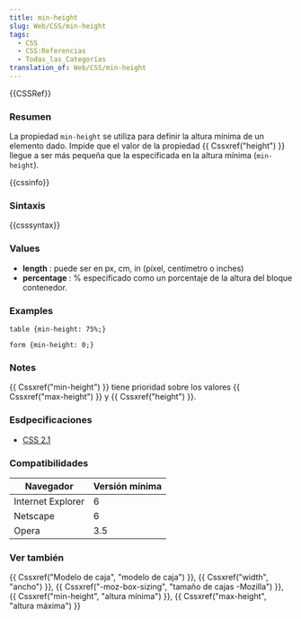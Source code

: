 ```yaml
---
title: min-height
slug: Web/CSS/min-height
tags:
  - CSS
  - CSS:Referencias
  - Todas_las_Categorías
translation_of: Web/CSS/min-height
---
```


{{CSSRef}}

### Resumen

La propiedad `min-height` se utiliza para definir la altura mínima de un elemento dado. Impide que el valor de la propiedad {{ Cssxref("height") }} llegue a ser más pequeña que la especificada en la altura mínima (`min-height`).

{{cssinfo}}

### Sintaxis

{{csssyntax}}

### Values

- **length** : puede ser en px, cm, in (píxel, centímetro o inches)
- **percentage** : % especificado como un porcentaje de la altura del bloque contenedor.

### Examples

```
table {min-height: 75%;}

form {min-height: 0;}
```

### Notes

{{ Cssxref("min-height") }} tiene prioridad sobre los valores {{ Cssxref("max-height") }} y {{ Cssxref("height") }}.

### Esdpecificaciones

- [CSS 2.1](http://www.w3.org/TR/CSS2/visudet.html#min-max-heights)

### Compatibilidades

| Navegador         | Versión mínima |
| ----------------- | -------------- |
| Internet Explorer | 6              |
| Netscape          | 6              |
| Opera             | 3.5            |

### Ver también

{{ Cssxref("Modelo de caja", "modelo de caja") }}, {{ Cssxref("width", "ancho") }}, {{ Cssxref("-moz-box-sizing", "tamaño de cajas -Mozilla") }}, {{ Cssxref("min-height", "altura mínima") }}, {{ Cssxref("max-height", "altura máxima") }}
